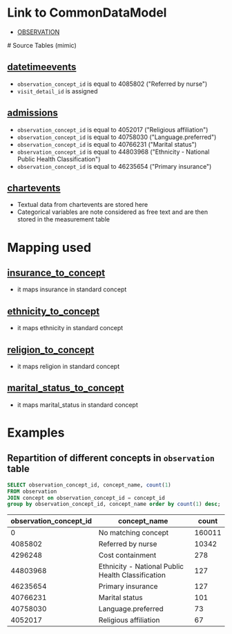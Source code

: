 # Link to CommonDataModel
- [OBSERVATION](https://github.com/OHDSI/CommonDataModel/wiki/OBSERVATION)

# Source Tables (mimic)

## [datetimeevents](https://mimic.physionet.org/mimictables/datetimeevents/)

- `observation_concept_id` is equal to 4085802 ("Referred by nurse")
- `visit_detail_id` is assigned

## [admissions](https://mimic.physionet.org/mimictables/admissions/)

- `observation_concept_id` is equal to 4052017  ("Religious affiliation")
- `observation_concept_id` is equal to 40758030 ("Language.preferred")
- `observation_concept_id` is equal to 40766231 ("Marital status")
- `observation_concept_id` is equal to 44803968 ("Ethnicity - National Public Health Classification")
- `observation_concept_id` is equal to 46235654 ("Primary insurance")

## [chartevents](https://mimic.physionet.org/mimictables/chartevents/)

- Textual data from chartevents are stored here
- Categorical variables are note considered as free text and are then stored in the measurement table

# Mapping used

## [insurance_to_concept](https://github.com/MIT-LCP/mimic-omop/blob/master/extras/google/concept/insurance_to_concept.csv)

- it maps insurance in standard concept 

## [ethnicity_to_concept](https://github.com/MIT-LCP/mimic-omop/blob/master/extras/google/concept/ethnicity_to_concept.csv)

- it maps ethnicity in standard concept 

## [religion_to_concept](https://github.com/MIT-LCP/mimic-omop/blob/master/extras/google/concept/religion_to_concept.csv)

- it maps religion in standard concept 

## [marital_status_to_concept](github.com/MIT-LCP/mimic-omop/blob/master/extras/google/concept/marital_status_to_concept.csv)

- it maps marital_status in standard concept 

# Examples

## Repartition of different concepts in `observation` table

``` sql
SELECT observation_concept_id, concept_name, count(1) 
FROM observation 
JOIN concept on observation_concept_id = concept_id 
group by observation_concept_id, concept_name order by count(1) desc;
```
| observation_concept_id |                   concept_name                    | count|
|------------------------|---------------------------------------------------|--------|
|                      0 | No matching concept                               | 160011|
|                4085802 | Referred by nurse                                 |  10342|
|                4296248 | Cost containment                                  |    278|
|               44803968 | Ethnicity - National Public Health Classification |    127|
|               46235654 | Primary insurance                                 |    127|
|               40766231 | Marital status                                    |    101|
|               40758030 | Language.preferred                                |     73|
|                4052017 | Religious affiliation                             |     67|
